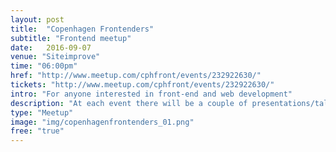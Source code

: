 ```yaml
---
layout: post
title:  "Copenhagen Frontenders"
subtitle: "Frontend meetup"
date:   2016-09-07
venue: "Siteimprove"
time: "06:00pm"
href: "http://www.meetup.com/cphfront/events/232922630/"
tickets: "http://www.meetup.com/cphfront/events/232922630/"
intro: "For anyone interested in front-end and web development"
description: "At each event there will be a couple of presentations/talks and socialising. Topics include general technical topics like web development, HTML, CSS, Javascript but also design and inspirational topics."
type: "Meetup"
image: "img/copenhagenfrontenders_01.png"
free: "true"
---
```

<!-- fill in the URL of your event host page if you haven't enough information for a detail page, so the event link won't point on the detail page at all -->
